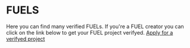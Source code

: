 # FUELS
Here you can find many verified FUELs. If you're a FUEL creator you can click on the link below to get your FUEL project verifyed.
[Apply for a verifyed project](https://forms.gle/AuQpbe3TBFYSNRkM9)
